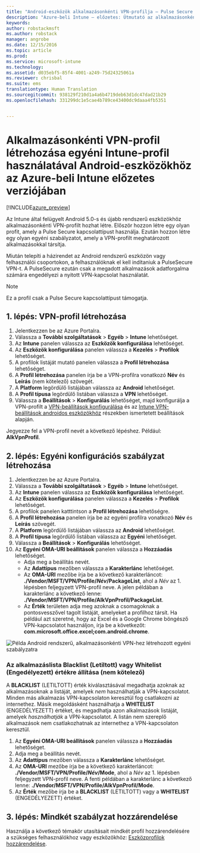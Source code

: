 ```yaml
---
title: "Android-eszközök alkalmazásonkénti VPN-profilja – Pulse Secure | Intune az Azure-on – előzetes | Microsoft Docs"
description: "Azure-beli Intune – előzetes: Útmutató az alkalmazásonkénti VPN-profilok létrehozásához az Intune által felügyelt Android-eszközök számára."
keywords: 
author: robstackmsft
ms.author: robstack
manager: angrobe
ms.date: 12/15/2016
ms.topic: article
ms.prod: 
ms.service: microsoft-intune
ms.technology: 
ms.assetid: d035ebf5-85f4-4001-a249-75d24325061a
ms.reviewer: chrisbal
ms.suite: ems
translationtype: Human Translation
ms.sourcegitcommit: 938129f210d1a4a6b4719deb63d1dc47dad21b29
ms.openlocfilehash: 331299dc1e5cae4b789ce43400dc9daaa4fb5351


---
```


# <a name="use-an-intune-custom-profile-to-create-a-per-app-vpn-profile-for-android-devices-in-intune-azure-preview"></a>Alkalmazásonkénti VPN-profil létrehozása egyéni Intune-profil használatával Android-eszközökhöz az Azure-beli Intune előzetes verziójában

[!INCLUDE[azure_preview](../includes/azure_preview.md)]

Az Intune által felügyelt Android 5.0-s és újabb rendszerű eszközökhöz alkalmazásonkénti VPN-profilt hozhat létre. Először hozzon létre egy olyan profit, amely a Pulse Secure kapcsolattípust használja. Ezután hozzon létre egy olyan egyéni szabályzatot, amely a VPN-profilt meghatározott alkalmazásokkal társítja.

Miután telepíti a házirendet az Android rendszerű eszközön vagy felhasználói csoportokon, a felhasználóknak el kell indítaniuk a PulseSecure VPN-t. A PulseSecure ezután csak a megadott alkalmazások adatforgalma számára engedélyezi a nyitott VPN-kapcsolat használatát.

> [!NOTE]
>
> Ez a profil csak a Pulse Secure kapcsolattípust támogatja.


## <a name="step-1-create-a-vpn-profile"></a>1. lépés: VPN-profil létrehozása


1. Jelentkezzen be az Azure Portalra.
2. Válassza a **További szolgáltatások** > **Egyéb** > **Intune** lehetőséget.
3. Az **Intune** panelen válassza az **Eszközök konfigurálása** lehetőséget.
2. Az **Eszközök konfigurálása** panelen válassza a **Kezelés** > **Profilok** lehetőséget.
2. A profilok listáját mutató panelen válassza a **Profil létrehozása** lehetőséget.
3. A **Profil létrehozása** panelen írja be a VPN-profilra vonatkozó **Név** és **Leírás** (nem kötelező) szövegét.
4. A **Platform** legördülő listájában válassza az **Android** lehetőséget.
5. A **Profil típusa** legördülő listában válassza a **VPN** lehetőséget.
3. Válassza a **Beállítások** > **Konfigurálás** lehetőséget, majd konfigurálja a VPN-profilt a [VPN-beállítások konfigurálása](how-to-configure-vpn-settings.md) és az [Intune VPN-beállítások androidos eszközökhöz](vpn-for-android.md) részekben ismertetett beállítások alapján.

Jegyezze fel a VPN-profil nevét a következő lépéshez. Például: **AlkVpnProfil**.

## <a name="step-2-create-a-custom-configuration-policy"></a>2. lépés: Egyéni konfigurációs szabályzat létrehozása

1. Jelentkezzen be az Azure Portalra.
2. Válassza a **További szolgáltatások** > **Egyéb** > **Intune** lehetőséget.
3. Az **Intune** panelen válassza az **Eszközök konfigurálása** lehetőséget.
2. Az **Eszközök konfigurálása** panelen válassza a **Kezelés** > **Profilok** lehetőséget.
3. A profilok panelen katttintson a **Profil létrehozása** lehetőségre.
4. A **Profil létrehozása** panelen írja be az egyéni profilra vonatkozó **Név** és **Leírás** szövegét.
5. A **Platform** legördülő listájában válassza az **Android** lehetőséget.
6. A **Profil típusa** legördülő listában válassza az **Egyéni** lehetőséget.
7. Válassza a **Beállítások** > **Konfigurálás** lehetőséget.
3. Az **Egyéni OMA-URI beállítások** panelen válassza a **Hozzáadás** lehetőséget.
    - Adja meg a beállítás nevét.
    - Az **Adattípus** mezőben válassza a **Karakterlánc** lehetőséget.
    - Az **OMA-URI** mezőbe írja be a következő karakterláncot: **./Vendor/MSFT/VPN/Profile/*Név*/PackageList**, ahol a *Név* az 1. lépésben feljegyzett VPN-profil neve. A jelen példában a karakterlánc a következő lenne: **./Vendor/MSFT/VPN/Profile/AlkVpnProfil/PackageList**.
    - Az **Érték** területen adja meg azoknak a csomagoknak a pontosvesszővel tagolt listáját, amelyeket a profilhoz társít. Ha például azt szeretné, hogy az Excel és a Google Chrome böngésző VPN-kapcsolatot használjon, írja be a következőt: **com.microsoft.office.excel;com.android.chrome**.

![Példa Android rendszerű, alkalmazásonkénti VPN-hez létrehozott egyéni szabályzatra](./media/android_per_app_vpn_oma_uri.png)

### <a name="set-your-app-list-to-blacklist-or-whitelist-optional"></a>Az alkalmazáslista Blacklist (Letiltott) vagy Whitelist (Engedélyezett) értékre állítása (nem kötelező)
  A **BLACKLIST** (LETILTOTT) érték kiválasztásával megadhatja azoknak az alkalmazásoknak a listáját, amelyek *nem* használhatják a VPN-kapcsolatot. Minden más alkalmazás VPN-kapcsolaton keresztül fog csatlakozni az internethez.
Másik megoldásként használhatja a **WHITELIST** (ENGEDÉLYEZETT) értéket, és megadhatja azon alkalmazások listáját, amelyek *használhatják* a VPN-kapcsolatot. A listán nem szereplő alkalmazások nem csatlakozhatnak az internethez a VPN-kapcsolaton keresztül.
  1.    Az **Egyéni OMA-URI beállítások** panelen válassza a **Hozzáadás** lehetőséget.
  2.    Adja meg a beállítás nevét.
  3.    Az **Adattípus** mezőben válassza a **Karakterlánc** lehetőséget.
  4.    Az **OMA-URI** mezőbe írja be a következő karakterláncot: **./Vendor/MSFT/VPN/Profile/*Név*/Mode**, ahol a *Név* az 1. lépésben feljegyzett VPN-profil neve. A fenti példában a karakterlánc a következő lenne: **./Vendor/MSFT/VPN/Profile/AlkVpnProfil/Mode**.
  5.    Az **Érték** mezőbe írja be a **BLACKLIST** (LETILTOTT) vagy a **WHITELIST** (ENGEDÉLYEZETT) értéket.



## <a name="step-3-assign-both-policies"></a>3. lépés: Mindkét szabályzat hozzárendelése

Használja a következő témakör utasításait mindkét profil hozzárendelésére a szükséges felhasználókhoz vagy eszközökhöz: [Eszközprofilok hozzárendelése](how-to-assign-device-profiles.md).



<!--HONumber=Feb17_HO1-->


